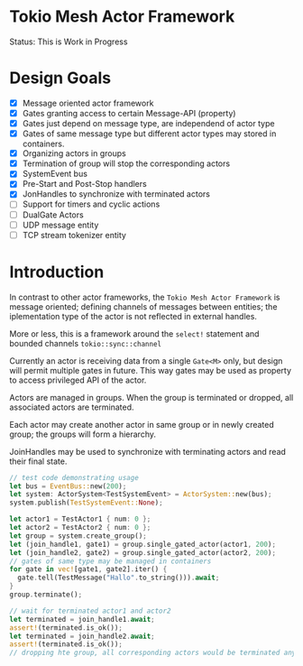 # Tokio Mesh Actor Framework

Status: This is Work in Progress
# Design Goals

* [x] Message oriented actor framework
* [x] Gates granting access to certain Message-API (property)
* [x] Gates just depend on message type, are independend of actor type
* [x] Gates of same message type but different actor types may stored in containers. 
* [x] Organizing actors in groups
* [x] Termination of group will stop the corresponding actors
* [x] SystemEvent bus
* [x] Pre-Start and Post-Stop handlers
* [x] JonHandles to synchronize with terminated actors
* [ ] Support for timers and cyclic actions
* [ ] DualGate Actors
* [ ] UDP message entity
* [ ] TCP stream tokenizer entity

# Introduction

In contrast to other actor frameworks, the 
`Tokio Mesh Actor Framework` is message 
oriented; defining channels of messages between entities; 
the iplementation type of the actor is not reflected in external 
handles.

More or less, this is a framework around the `select!` statement
and bounded channels `tokio::sync::channel`

Currently an actor is receiving data from a single `Gate<M>` only,
but design will permit multiple gates in future. This way gates
may be used as property to access privileged API of the actor.

Actors are managed in groups. When the group is terminated or
dropped, all associated actors are terminated.

Each actor may create another actor in same group 
or in  newly created group; the groups will form a hierarchy.

JoinHandles may be used to synchronize with terminating 
actors and read their final state.

```rust
// test code demonstrating usage
let bus = EventBus::new(200);
let system: ActorSystem<TestSystemEvent> = ActorSystem::new(bus);
system.publish(TestSystemEvent::None);

let actor1 = TestActor1 { num: 0 };
let actor2 = TestActor2 { num: 0 };
let group = system.create_group();
let (join_handle1, gate1) = group.single_gated_actor(actor1, 200);
let (join_handle2, gate2) = group.single_gated_actor(actor2, 200);
// gates of same type may be managed in containers
for gate in vec![gate1, gate2].iter() {
  gate.tell(TestMessage("Hallo".to_string())).await;
}
group.terminate();

// wait for terminated actor1 and actor2
let terminated = join_handle1.await;
assert!(terminated.is_ok());
let terminated = join_handle2.await;
assert!(terminated.is_ok()); 
// dropping hte group, all corresponding actors would be terminated anyway 
```
